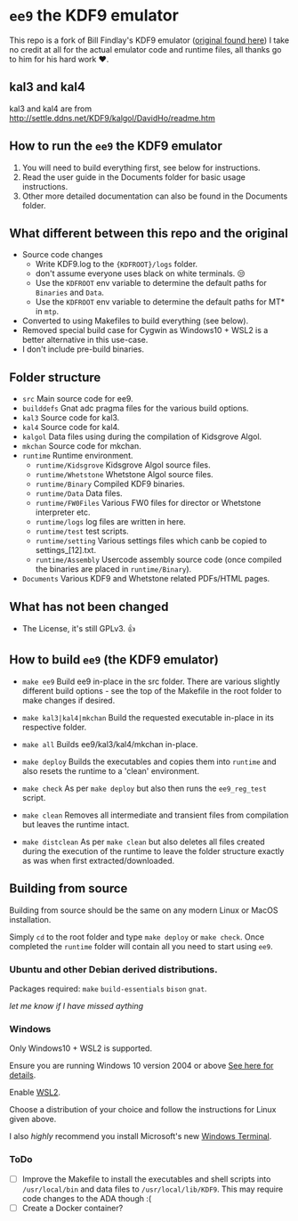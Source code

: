 # `ee9` the KDF9 emulator
This repo is a fork of Bill Findlay's KDF9 emulator ([original found here](http://www.findlayw.plus.com/KDF9/#Emulator)) I take no credit at all for the actual emulator code and runtime files, all thanks go to him for his hard work :heart:.

## kal3 and kal4
kal3 and kal4 are from http://settle.ddns.net/KDF9/kalgol/DavidHo/readme.htm

## How to run the `ee9` the KDF9 emulator
1. You will need to build everything first, see below for instructions.
2. Read the user guide in the Documents folder for basic usage instructions.
3. Other more detailed documentation can also be found in the Documents folder.

## What different between this repo and the original
- Source code changes 
    - Write KDF9.log to the `{KDFROOT}/logs` folder.
    - don't assume everyone uses black on white terminals. :unamused:
    - Use the `KDFROOT` env variable to determine the default paths for `Binaries` and `Data`.
    - Use the `KDFROOT` env variable to determine the default paths for MT* in `mtp`.
- Converted to using Makefiles to build everything (see below).
- Removed special build case for Cygwin as Windows10 + WSL2 is a better alternative in this use-case.
- I don't include pre-build binaries.

## Folder structure
- `src` Main source code for ee9.
- `builddefs` Gnat adc pragma files for the various build options.
- `kal3` Source code for kal3.
- `kal4` Source code for kal4.
- `kalgol` Data files using during the compilation of Kidsgrove Algol.
- `mkchan` Source code for mkchan.
- `runtime` Runtime environment.
    - `runtime/Kidsgrove` Kidsgrove Algol source files.
    - `runtime/Whetstone` Whetstone Algol source files.
    - `runtime/Binary` Compiled KDF9 binaries.
    - `runtime/Data` Data files.
    - `runtime/FW0Files` Various FW0 files for director or Whetstone interpreter etc.
    - `runtime/logs` log files are written in here.
    - `runtime/test` test scripts.
    - `runtime/setting` Various settings files which canb be copied to settings_[12].txt.
    - `runtime/Assembly` Usercode assembly source code (once compiled the binaries are placed in `runtime/Binary`).
- `Documents` Various KDF9 and Whetstone related PDFs/HTML pages.

## What has not been changed
- The License, it's still GPLv3. :thumbsup:

## How to build `ee9` (the KDF9 emulator)
- `make ee9`
    Build ee9 in-place in the src folder.
    There are various slightly different build options - see the top of the Makefile in the root folder to make changes if desired.

- `make kal3|kal4|mkchan`
    Build the requested executable in-place in its respective folder.

- `make all`
    Builds ee9/kal3/kal4/mkchan in-place.

- `make deploy`
    Builds the executables and copies them into `runtime` and also resets the runtime to a 'clean' environment.

- `make check`
    As per `make deploy` but also then runs the `ee9_reg_test` script.

- `make clean`
    Removes all intermediate and transient files from compilation but leaves the runtime intact.

- `make distclean`
    As per `make clean` but also deletes all files created during the execution of the runtime to leave the folder structure 
    exactly as was when first extracted/downloaded.
    
## Building from source
Building from source should be the same on any modern Linux or MacOS installation.

Simply `cd` to the root folder and type `make deploy` or `make check`.
Once completed the `runtime` folder will contain all you need to start using `ee9`.

### Ubuntu and other Debian derived distributions.
Packages required: `make` `build-essentials` `bison` `gnat`.

*let me know if I have missed aything*

### Windows
Only Windows10 + WSL2 is supported.

Ensure you are running Windows 10 version 2004 or above [See here for details](https://docs.microsoft.com/en-us/windows/whats-new/whats-new-windows-10-version-2004).

Enable [WSL2](https://docs.microsoft.com/en-us/windows/wsl/install-win10).

Choose a distribution of your choice and follow the instructions for Linux given above.

I also *highly* recommend you install Microsoft's new [Windows Terminal](https://github.com/microsoft/terminal).

### ToDo
- [ ] Improve the Makefile to install the executables and shell scripts into `/usr/local/bin` and data files to `/usr/local/lib/KDF9`. This may require code changes to the ADA though :(
- [ ] Create a Docker container?